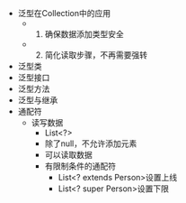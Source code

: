 
- 泛型在Collection中的应用
	- 1. 确保数据添加类型安全
	- 2. 简化读取步骤，不再需要强转
- 泛型类
- 泛型接口
- 泛型方法
- 泛型与继承
- 通配符
	- 读写数据
		- List\<?>
		- 除了null，不允许添加元素
		- 可以读取数据
		- 有限制条件的通配符
			- List\<? extends Person>设置上线
			- List\<? super Person>设置下限